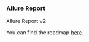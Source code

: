 ### Allure Report

Allure Report v2

You can find the roadmap [here](https://github.com/allurefw/allure-report/wiki/Roadmap).
